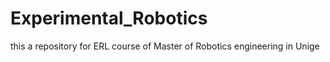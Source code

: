 # Experimental_Robotics
this a repository for ERL course of Master of Robotics engineering in Unige
